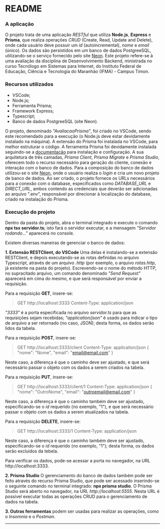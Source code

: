 # README
### A aplicação

O projeto trata de uma aplicação *RESTful* que utiliza **Node.js**, **Express** e **Prisma**, que realiza operações *CRUD* (Create, Read, Update and Delete), onde cada usuário deve possuir um *id* (autoincremental), *nome* e *email* (único). Os dados são persistidos em um banco de dados PostgreeSQL, utilizando-se o serviço fornecido pelo site [Neon](https://neon.tech).
Este projeto refere-se à uma avaliação da disciplina de Desenvolvimento Backend, ministrada no curso Tecnólogo em Sistemas para Internet, do Instituto Federal de Educação, Ciência e Tecnologia do Maranhão (IFMA) - Campus Timon.


### Recursos utilizados

 - VSCode;
 - Node.js;
 - Ferramenta Prisma;
 - Framework Express;
 - Typescript;
 - Banco de dados PostgreeSQL (site Neon).
 
O projeto, denominado *"AvaliacaoPrisma"*, foi criado no VSCode, sendo este recomendado para a execução (o Node.js deve estar devidamente instalado na máquina). A extensão do Prisma foi instalada no VSCode, para melhor estruturar o código.
A ferramenta Prisma foi devidamente instalada seguindo-se a [documentação](https://www.prisma.io/docs/getting-started/quickstart) para instalação e configuração. A sua arquitetura de três camadas, *Prisma Client*, *Prisma Migrate* e *Prisma Studio*, oferecem todo o recurso necessário para geração do cliente, conexão e interação com o banco de dados.
Para a composição do banco de dados utilizou-se o site [Neon](https://neon.tech), onde o usuário realiza o *login* e cria um novo projeto de banco de dados. Ao ser criado, o projeto fornece os URLs necessários para a conexão com o database, especificados como *DATABASE_URL* e *DIRECT_URL*, ambos contendo as credenciais que deverão ser adicionadas ao arquivo ".env", responsável por direcionar à localização do database, criado na instalação do Prisma.
 
 
### Execução do projeto

Dentro da pasta do projeto, abra o terminal integrado e execute o comando **npx tsx servidor.ts**; isto fará o servidor executar, e a mensagem *"Servidor rodando..."* aparecerá no console.

Existem diversas maneiras de gerenciar o banco de dados:

**1. Extensão RESTClient, do VSCode**
Uma delas é instalando-se a extensão RESTClient, e depois executando-se as rotas definidas no arquivo Typescript, através de um arquivo *.http* (por exemplo, o arquivo *rotas.http*, já existente na pasta do projeto).
Escrevendo-se o nome do método HTTP, no supracitado arquivo, um comando denominado *"Send Request"* aparecerá em cima do mesmo, e que será responsável por enviar a requisição.

Para a requisição **GET**, insere-se:
> GET http://localhost:3333
Content-Type: application/json
	
*"3333"* é a porta especificada no arquivo *servidor.ts* para que as requisições sejam recebidas; *"application/json"* é usado para indicar o tipo de arquivo a ser retornado (no caso, JSON); desta forma, os dados serão lidos da tabela.

Para a requisição **POST**, insere-se:
>	GET http://localhost:3333/client
	Content-Type: application/json
	{
	  "nome": "Nome",
	  "email": "email@email.com"
	}
	
Neste caso, a diferença é que o caminho deve ser ajustado, e que será necessário passar o objeto com os dados a serem criados na tabela.

Para a requisição **PUT**, insere-se:
>	GET http://localhost:3333/client/1
	Content-Type: application/json
	{
	  "nome": "OutroNome",
	  "email": "outroemail@email.com"
	}
	
Neste caso, a diferença é que o caminho também deve ser ajustado, especificando-se o *id* requerido (no exemplo, "1"), e que será necessário passar o objeto com os dados a serem atualizados na tabela.

Para a requisição **DELETE**, insere-se:
>	GET http://localhost:3333/1
	Content-Type: application/json

Neste caso, a diferença é que o caminho também deve ser ajustado, especificando-se o *id* requerido (no exemplo, "1"); desta forma, os dados serão excluídos da tebela.

Para verificar os dados, pode-se acessar a porta no navegador, na URL http://localhost:3333.

**2. Prisma Studio**
O gerenciamento do banco de dados também pode ser feito através do recurso Prisma Studio, que pode ser acessado inserindo-se o seguinte comando no terminal integrado: **npx prisma studio**.
O Prisma Studio será aberto no navegador, na URL *http://localhost:5555*. Nesta URL é possível executar todas as operações CRUD para o gerenciamento de dados na tabela.

**3. Outras ferramentas** podem ser usadas para realizar as operações, como o *Insomnia* e o *Postman*.

---